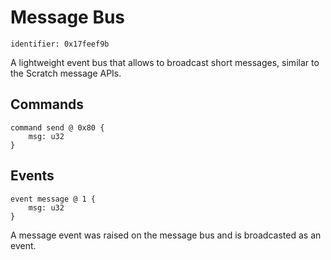 # Message Bus

    identifier: 0x17feef9b
    
A lightweight event bus that allows to broadcast
short messages, similar to the Scratch message APIs.

## Commands

    command send @ 0x80 {
        msg: u32
    }

## Events

    event message @ 1 {
        msg: u32
    }

A message event was raised on the message bus 
and is broadcasted as an event.